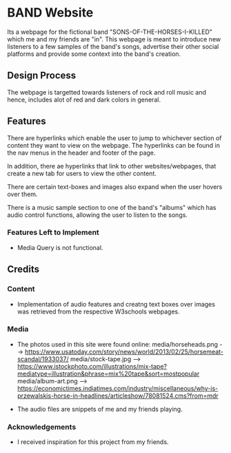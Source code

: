 # BAND Website

Its a webpage for the fictional band "SONS-OF-THE-HORSES-I-KILLED" which me and my friends are "in". This webpage is meant to introduce new listeners to a few samples of the band's songs, advertise their other social platforms and provide some context into the band's creation.

## Design Process

The webpage is targetted towards listeners of rock and roll music and hence, includes alot of red and dark colors in general.

## Features

There are hyperlinks which enable the user to jump to whichever section of content they want to view on the webpage. The hyperlinks can be found in the nav menus in the header and footer of the page.

In addition, there ae hyperlinks that link to other websites/webpages, that create a new tab for users to view the other content.

There are certain text-boxes and images also expand when the user hovers over them.

There is a music sample section to one of the band's "albums" which has audio control functions, allowing the user to listen to the songs.


### Features Left to Implement
- Media Query is not functional.


## Credits

### Content
- Implementation of audio features and creatng text boxes over images was retrieved from the respective W3schools webpages.

### Media
- The photos used in this site were found online:
media/horseheads.png --> https://www.usatoday.com/story/news/world/2013/02/25/horsemeat-scandal/1933037/
media/stock-tape.jpg --> https://www.istockphoto.com/illustrations/mix-tape?mediatype=illustration&phrase=mix%20tape&sort=mostpopular
media/album-art.png --> https://economictimes.indiatimes.com/industry/miscellaneous/why-is-przewalskis-horse-in-headlines/articleshow/78081524.cms?from=mdr

- The audio files are snippets of me and my friends playing.

### Acknowledgements

- I received inspiration for this project from my friends.